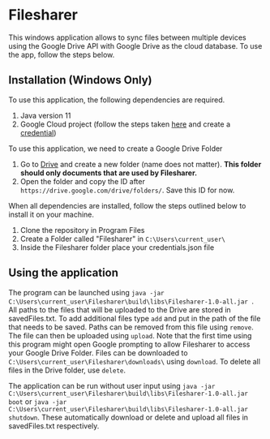 # Filesharer
This windows application allows to sync files between multiple devices using the Google Drive API with Google Drive as the cloud database. To use the app, follow the steps below.

## Installation (Windows Only)
To use this application, the following dependencies are required. 
1. Java version 11
2. Google Cloud project (follow the steps taken [here](https://developers.google.com/workspace/guides/create-project) and create a [credential](https://developers.google.com/drive/api/quickstart/java))

To use this application, we need to create a Google Drive Folder
1. Go to [Drive](https://drive.google.com/drive/home) and create a new folder (name does not matter). **This folder should only documents that are used by Filesharer.**
2. Open the folder and copy the ID after `https://drive.google.com/drive/folders/`. Save this ID for now.  

When all dependencies are installed, follow the steps outlined below to install it on your machine.
1. Clone the repository in Program Files
2. Create a Folder called "Filesharer" in `C:\Users\current_user\`
3. Inside the Filesharer folder place your credentials.json file

## Using the application
The program can be launched using `java -jar C:\Users\current_user\Filesharer\build\libs\Filesharer-1.0-all.jar `. All paths to the files that will be uploaded to the Drive are stored in savedFiles.txt. 
To add additional files type `add` and put in the path of the file that needs to be saved. Paths can be removed from this file using `remove`. The file can then be uploaded using `upload`. Note that the first 
time using this program might open Google prompting to allow Filesharer to access your Google Drive Folder. Files can be downloaded to `C:\Users\current_user\Filesharer\downloads\` using `download`. To delete 
all files in the Drive folder, use `delete`. 

The application can be run without user input using `java -jar C:\Users\current_user\Filesharer\build\libs\Filesharer-1.0-all.jar boot` or 
`java -jar C:\Users\current_user\Filesharer\build\libs\Filesharer-1.0-all.jar shutdown`. These automatically download or delete and upload all files in savedFiles.txt respectively.
